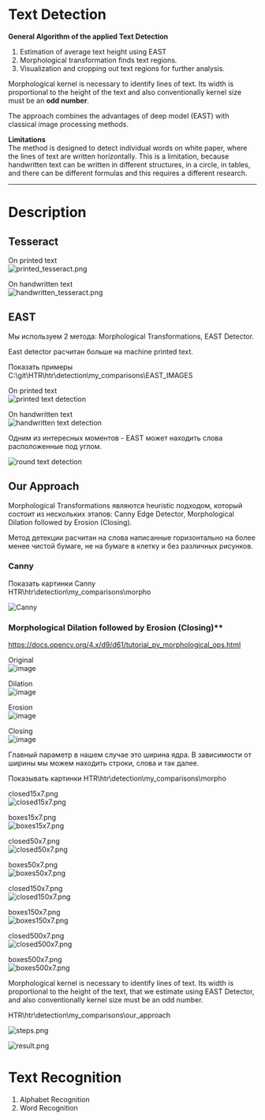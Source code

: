 # Text Detection

**General Algorithm of the applied Text Detection**
1. Estimation of average text height using EAST
2. Morphological transformation finds text regions.
3. Visualization and cropping out text regions for further analysis.

Morphological kernel is necessary to identify lines of text. Its width is proportional to the height of the text and also conventionally kernel size must be an **odd number**.

The approach combines the advantages of deep model (EAST) with classical image processing methods.

**Limitations**  
The method is designed to detect individual words on white paper, where the lines of text are written horizontally. This is a limitation, because handwritten text can be written in different structures, in a circle, in tables, and there can be different formulas and this requires a different research.

---

# Description

## Tesseract 

On printed text  
![printed_tesseract.png](https://github.com/alarxx/HTR/blob/main/htr/detection/my_comparisons/tesseract/printed_tesseract.png)

On handwritten text  
![handwritten_tesseract.png](https://github.com/alarxx/HTR/blob/main/htr/detection/my_comparisons/tesseract/handwritten_tesseract.png)


## EAST

Мы используем 2 метода: Morphological Transformations, EAST Detector.

East detector расчитан больше на machine printed text. 

Показать примеры  
C:\git\HTR\htr\detection\my_comparisons\EAST_IMAGES

On printed text  
![printed text detection](https://github.com/alarxx/HTR/blob/main/htr/detection/my_comparisons/EAST_IMAGES/example2_.jpg)

On handwritten text  
![handwritten text detection](https://github.com/alarxx/HTR/blob/main/htr/detection/my_comparisons/EAST_IMAGES/gnhk_019_.png)

Одним из интересных моментов - EAST может находить слова расположенные под углом.

![round text detection](https://github.com/alarxx/HTR/blob/main/htr/detection/my_comparisons/EAST_IMAGES/round_.jpg)


## Our Approach

Morphological Transformations являются heuristic подходом, который состоит из нескольких этапов: Canny Edge Detector, Morphological Dilation followed by Erosion (Closing). 

Метод детекции расчитан на слова написанные горизонтально на более менее чистой бумаге, не на бумаге в клетку и без различных рисунков.

### Canny

Показать картинки Canny  
HTR\htr\detection\my_comparisons\morpho

![Canny](https://github.com/alarxx/HTR/blob/main/htr/detection/my_comparisons/morpho/Canny.png)


### Morphological Dilation followed by Erosion (Closing)**  
https://docs.opencv.org/4.x/d9/d61/tutorial_py_morphological_ops.html

Original  
![image](https://github.com/user-attachments/assets/ad661286-df81-4722-8fd1-b0fc60880c2d)

Dilation  
![image](https://github.com/user-attachments/assets/d25f49ea-deb4-4af2-b040-df13b0aa118e)

Erosion  
![image](https://github.com/user-attachments/assets/23667997-13a6-4c3a-b259-d29e38cc7f9a)

Closing  
![image](https://github.com/user-attachments/assets/710a3dd2-a721-4a3a-9c87-e3cc343d7d18)

Главный параметр в нашем случае это ширина ядра. В зависимости от ширины мы можем находить строки, слова и так далее.


Показывать картинки
HTR\htr\detection\my_comparisons\morpho

closed15x7.png  
![closed15x7.png](https://github.com/alarxx/HTR/blob/main/htr/detection/my_comparisons/morpho/closed15x7.png)

boxes15x7.png  
![boxes15x7.png](https://github.com/alarxx/HTR/blob/main/htr/detection/my_comparisons/morpho/boxes15x7.png)


closed50x7.png  
![closed50x7.png](https://github.com/alarxx/HTR/blob/main/htr/detection/my_comparisons/morpho/closed50x7.png)

boxes50x7.png  
![boxes50x7.png](https://github.com/alarxx/HTR/blob/main/htr/detection/my_comparisons/morpho/boxes50x7.png)

closed150x7.png  
![closed150x7.png](https://github.com/alarxx/HTR/blob/main/htr/detection/my_comparisons/morpho/closed150x7.png)

boxes150x7.png  
![boxes150x7.png](https://github.com/alarxx/HTR/blob/main/htr/detection/my_comparisons/morpho/boxes150x7.png)

closed500x7.png  
![closed500x7.png](https://github.com/alarxx/HTR/blob/main/htr/detection/my_comparisons/morpho/closed500x7.png)

boxes500x7.png  
![boxes500x7.png](https://github.com/alarxx/HTR/blob/main/htr/detection/my_comparisons/morpho/boxes500x7.png)


Morphological kernel is necessary to identify lines of text. Its width is proportional to the height of the text, that we estimate using EAST Detector, and also conventionally kernel size must be an odd number.

HTR\htr\detection\my_comparisons\our_approach

![steps.png](https://github.com/alarxx/HTR/blob/main/htr/detection/my_comparisons/our_approach/steps.png)

![result.png](https://github.com/alarxx/HTR/blob/main/htr/detection/my_comparisons/our_approach/result.png)


# Text Recognition

1) Alphabet Recognition
2) Word Recognition
